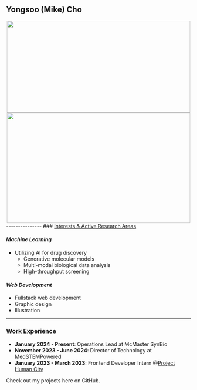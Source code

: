 ## Yongsoo (Mike) Cho
<div align="center">
  <img src="https://github-readme-stats.vercel.app/api/top-langs/?username=Yongsoo-Cho&layout=compact&theme=tokyonight" width="500" height="250">
  <img src="https://leetcard.jacoblin.cool/Yongsoo-Cho" width="500" height="300">
</div>
---------------
### <ins>Interests & Active Research Areas</ins>

#### _Machine Learning_
* Utilizing AI for drug discovery
  * Generative molecular models
  * Multi-modal biological data analysis
  * High-throughput screening

  
#### _Web Development_
* Fullstack web development
* Graphic design
* Illustration
---------------

### <ins>Work Experience</ins>
* **January 2024 - Present**: Operations Lead at McMaster SynBio
* **November 2023 - June 2024**: Director of Technology at MedSTEMPowered
* **January 2023 - March 2023**: Frontend Developer Intern @<a href="https://projecthumancity.com">Project Human City</a>

Check out my projects here on GitHub.

